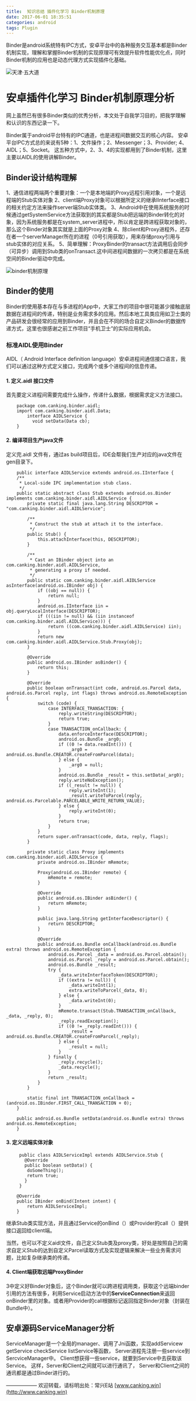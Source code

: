 ```yaml
---
title:  知识总结 插件化学习 Binder机制原理
date: 2017-06-01 18:35:51
categories: android 
tags: Plugin
---
```


Binder是android系统特有IPC方式，安卓平台中的各种服务交互基本都是Binder机制实现，理解和掌握Binder机制的实现原理可有效提升软件性能优化点，同时Binder机制的应用也是动态代理方式实现插件化基础。

![天津·五大道](http://wx1.sinaimg.cn/mw690/70e618a5ly1fg969covijj21o21oenpg.jpg)

<!--more-->

# 安卓插件化学习 Binder机制原理分析

网上虽然已有很多Binder类似的优秀分析，本文处于自我学习目的，把我学理解和认识的东西记录一下。

Binder属于android平台特有的IPC通道，也是进程间数据交互的核心内容。
安卓平台IPC方式总的来说有5种：1、文件操作；2、Messenger；3、Provider; 4、AIDL；5、Socket。
这五种方式中，2、3、4的实现都用到了Binder机制，这里主要以AIDL的使用讲解Binder。



## Binder设计结构理解

1、通信进程两端两个重要对象：一个是本地端的Proxy远程引用对象，一个是远程端的Stub实体对象
2、client端Proxy对象可以根据所定义的继承IInterface接口的相关约定方法来操作server端Stub实体类。
3、Android中在使用系统服务的时候通过getSystemService方法获取到的其实都是Stub把远端的Binder转化的对象，因为系统服务都是在system_server进程中，所以肯定是跨进程获取对象的，那么这个Binder对象其实就是上面的Proxy对象
4、除client和Proxy进程外，还存在者一个serverManager所在的进程（0号引用获取），用来存储proxy引用与stub实体的对应关系。
5、简单理解：ProxyBinder的transact方法调用后会同步（可异步）调用到Stub类的onTransact.这中间进程间数据的一次拷贝都是在系统空间的Binder驱动中完成。

![binder机制原理](binder.png)


## Binder的使用
Binder的使用基本存在与多进程的App中，大家工作的项目中很可能甚少接触底层数据在进程间的传递，特别是业务需求多的应用。然后本地工具类应用如卫士类的产品研发会很经常的应用到Binder，并且会在不同的场合自定义Binder的数据传递方式，这里也很感谢之前工作项目“手机卫士”的实际应用机会。


### 标准AIDL使用Binder

AIDL（ Android Interface definition language）安卓进程间通信接口语言，我们可以通过这种方式定义接口，完成两个或多个进程间的信息传递。

#### 1. 定义.aidl 接口文件

首先要定义进程间需要完成什么操作，传递什么数据，根据需求定义方法接口。

```
	package com.canking.binder.aidl;    
	import com.canking.binder.aidl.Data;  
		interface AIDLService {     
  		  void setData(Data cb);     
	}    
```

#### 2. 编译项目生产java文件

定义完.aidl 文件有，通过as build项目后，IDE会帮我们生产对应的java文件在gen目录下。

```
    public interface AIDLService extends android.os.IInterface {
    /**
     * Local-side IPC implementation stub class.
     */
    public static abstract class Stub extends android.os.Binder implements com.canking.binder.aidl.AIDLService {
        private static final java.lang.String DESCRIPTOR = "com.canking.binder.aidl.AIDLService";

        /**
         * Construct the stub at attach it to the interface.
         */
        public Stub() {
            this.attachInterface(this, DESCRIPTOR);
        }

        /**
         * Cast an IBinder object into an com.canking.binder.aidl.AIDLService,
         * generating a proxy if needed.
         */
        public static com.canking.binder.aidl.AIDLService asInterface(android.os.IBinder obj) {
            if ((obj == null)) {
                return null;
            }
            android.os.IInterface iin = obj.queryLocalInterface(DESCRIPTOR);
            if (((iin != null) && (iin instanceof com.canking.binder.aidl.AIDLService))) {
                return ((com.canking.binder.aidl.AIDLService) iin);
            }
            return new com.canking.binder.aidl.AIDLService.Stub.Proxy(obj);
        }

        @Override
        public android.os.IBinder asBinder() {
            return this;
        }

        @Override
        public boolean onTransact(int code, android.os.Parcel data, android.os.Parcel reply, int flags) throws android.os.RemoteException {
            switch (code) {
                case INTERFACE_TRANSACTION: {
                    reply.writeString(DESCRIPTOR);
                    return true;
                }
                case TRANSACTION_onCallback: {
                    data.enforceInterface(DESCRIPTOR);
                    android.os.Bundle _arg0;
                    if ((0 != data.readInt())) {
                        _arg0 = android.os.Bundle.CREATOR.createFromParcel(data);
                    } else {
                        _arg0 = null;
                    }
                    android.os.Bundle _result = this.setData(_arg0);
                    reply.writeNoException();
                    if ((_result != null)) {
                        reply.writeInt(1);
                        _result.writeToParcel(reply, android.os.Parcelable.PARCELABLE_WRITE_RETURN_VALUE);
                    } else {
                        reply.writeInt(0);
                    }
                    return true;
                }
            }
            return super.onTransact(code, data, reply, flags);
        }

        private static class Proxy implements com.canking.binder.aidl.AIDLService {
            private android.os.IBinder mRemote;

            Proxy(android.os.IBinder remote) {
                mRemote = remote;
            }

            @Override
            public android.os.IBinder asBinder() {
                return mRemote;
            }

            public java.lang.String getInterfaceDescriptor() {
                return DESCRIPTOR;
            }

            @Override
            public android.os.Bundle onCallback(android.os.Bundle extra) throws android.os.RemoteException {
                android.os.Parcel _data = android.os.Parcel.obtain();
                android.os.Parcel _reply = android.os.Parcel.obtain();
                android.os.Bundle _result;
                try {
                    _data.writeInterfaceToken(DESCRIPTOR);
                    if ((extra != null)) {
                        _data.writeInt(1);
                        extra.writeToParcel(_data, 0);
                    } else {
                        _data.writeInt(0);
                    }
                    mRemote.transact(Stub.TRANSACTION_onCallback, _data, _reply, 0);
                    _reply.readException();
                    if ((0 != _reply.readInt())) {
                        _result = android.os.Bundle.CREATOR.createFromParcel(_reply);
                    } else {
                        _result = null;
                    }
                } finally {
                    _reply.recycle();
                    _data.recycle();
                }
                return _result;
            }
        }

        static final int TRANSACTION_onCallback = (android.os.IBinder.FIRST_CALL_TRANSACTION + 0);
    }

    public android.os.Bundle setData(android.os.Bundle extra) throws android.os.RemoteException;
    }
```


#### 3. 定义远端实体对象

```
     public class AIDLServiceImpl extends AIDLService.Stub {
       @Override
       public boolean setData() {
        doSomeThing();
        return true;
       }
     }
     
    @Override
    public IBinder onBind(Intent intent) {
        return AIDLServiceImpl;
    }
```

继承Stub类实现方法，并且通过Service的onBind（）或Provider的call（）提供接口返回给client端。

当然，也可以不定义aidl文件，自己定义Stub类及proxy类，好处是按照自己的需求自定义Stub的达到自定义Parcel读取方式及实现逻辑来解决一些业务需求问题，比如复杂继承类的传递。

#### 4. Client端获取远端ProxyBinder

3中定义好Binder对象后，这个Binder就可以跨进程调用类，获取这个远端binder引用的方法有很多，利用Service启动方法中的**ServiceConnection**来返回onBinder里的对象。或者用Provider的call根据标记返回指定Binder对象（封装在Bundle中）。

## 安卓源码ServiceManager分析

ServiceManager是一个全局的manager、调用了Jni函数，实现addServicew getService checkService listService等函数，
Server进程先注册一些service到SercviceManager中。
Client想获得一些service，就要到Service中去获取该Service。
这样，Server和Client之间就可以进行通讯了，
Server和Client之间的通讯都是通过Binder进行的。

——————
欢迎转载，请标明出处：常兴E站 [www.canking.win](http://www.canking.win)
